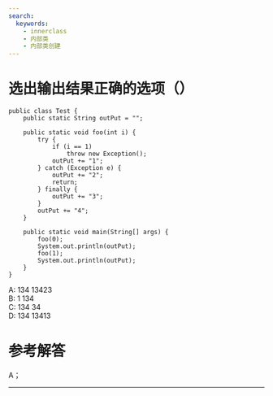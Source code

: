 ```yaml
---
search:
  keywords:
    - innerclass
    - 内部类
    - 内部类创建
---
```


# 选出输出结果正确的选项（）

```
public class Test {
    public static String outPut = "";

    public static void foo(int i) {
        try {
            if (i == 1)
                throw new Exception();
            outPut += "1";
        } catch (Exception e) {
            outPut += "2";
            return;
        } finally {
            outPut += "3";
        }
        outPut += "4";
    }

    public static void main(String[] args) {
        foo(0);
        System.out.println(outPut);
        foo(1);
        System.out.println(outPut);
    }
}
```

A: 134      13423  
B: 1           134  
C: 134       34  
D: 134       13413

# 参考解答

A；

---




